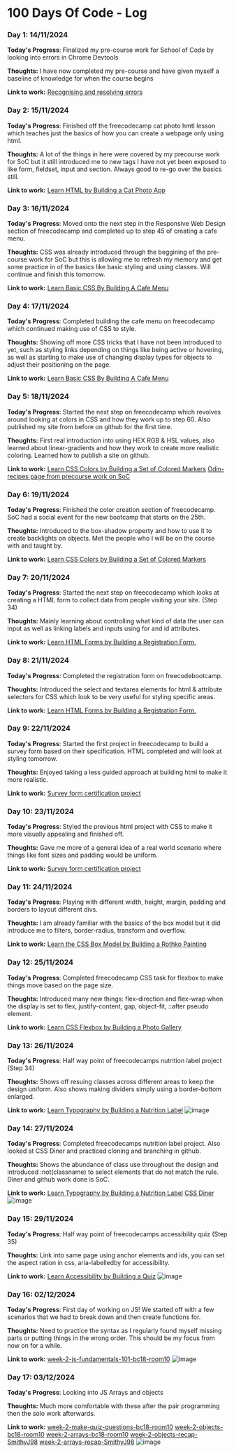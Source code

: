 # 100 Days Of Code - Log

### Day 1: 14/11/2024


**Today's Progress**: Finalized my pre-course work for School of Code by looking into errors in Chrome Devtools

**Thoughts:** I have now completed my pre-course and have given myself a baseline of knowledge for when the course begins

**Link to work:** [Recognising and resolving errors](https://developer.mozilla.org/en-US/docs/Learn/JavaScript/First_steps/What_went_wrong)

### Day 2: 15/11/2024


**Today's Progress**: Finished off the freecodecamp cat photo hmtl lesson which teaches just the basics of how you can create a webpage only using html.

**Thoughts:** A lot of the things in here were covered by my precourse work for SoC but it still introduced me to new tags I have not yet been exposed to like form, fieldset, input and section.  Always good to re-go over the basics still.

**Link to work:** [Learn HTML by Building a Cat Photo App](https://www.freecodecamp.org/learn/2022/responsive-web-design/learn-html-by-building-a-cat-photo-app/)

### Day 3: 16/11/2024


**Today's Progress**: Moved onto the next step in the Responsive Web Design section of freecodecamp and completed up to step 45 of creating a cafe menu. 

**Thoughts:** CSS was already introduced through the beggining of the pre-course work for SoC but this is allowing me to refresh my memory and get some practice in of the basics like basic styling and using classes. Will continue and finish this tomorrow.

**Link to work:** [Learn Basic CSS By Building A Cafe Menu](https://www.freecodecamp.org/learn/2022/responsive-web-design/#learn-basic-css-by-building-a-cafe-menu)

### Day 4: 17/11/2024


**Today's Progress**: Completed building the cafe menu on freecodecamp which continued making use of CSS to style.

**Thoughts:** Showing off more CSS tricks that I have not been introduced to yet, such as styling links depending on things like being active or hovering, as well as starting to make use of changing display types for objects to adjust their positioning on the page.

**Link to work:** [Learn Basic CSS By Building A Cafe Menu](https://www.freecodecamp.org/learn/2022/responsive-web-design/#learn-basic-css-by-building-a-cafe-menu)

### Day 5: 18/11/2024


**Today's Progress**: Started the next step on freecodecamp which revolves around looking at colors in CSS and how they work up to step 60. Also published my site from before on github for the first time.

**Thoughts:** First real introduction into using HEX RGB & HSL values, also learned about linear-gradients and how they work to create more realistic coloring. Learned how to publish a site on github.

**Link to work:** [Learn CSS Colors by Building a Set of Colored Markers](https://www.freecodecamp.org/learn/2022/responsive-web-design#learn-css-colors-by-building-a-set-of-colored-markers)
                  [Odin-recipes page from precourse work on SoC](https://smithyj98.github.io/odin-recipes/)

### Day 6: 19/11/2024


**Today's Progress**: Finished the color creation section of freecodecamp. SoC had a social event for the new bootcamp that starts on the 25th.

**Thoughts:** Introduced to the box-shadow property and how to use it to create backlights on objects. Met the people who I will be on the course with and taught by.

**Link to work:** [Learn CSS Colors by Building a Set of Colored Markers](https://www.freecodecamp.org/learn/2022/responsive-web-design#learn-css-colors-by-building-a-set-of-colored-markers)

### Day 7: 20/11/2024


**Today's Progress**: Started the next step on freecodecamp which looks at creating a HTML form to collect data from people visiting your site. (Step 34)

**Thoughts:** Mainly learning about controlling what kind of data the user can input as well as linking labels and inputs using for and id attributes.

**Link to work:** [Learn HTML Forms by Building a Registration Form.](https://www.freecodecamp.org/learn/2022/responsive-web-design/#learn-html-forms-by-building-a-registration-form)

### Day 8: 21/11/2024


**Today's Progress**: Completed the registration form on freecodebootcamp.

**Thoughts:** Introduced the select and textarea elements for html & attribute selectors for CSS which look to be very useful for styling specific areas.

**Link to work:** [Learn HTML Forms by Building a Registration Form.](https://www.freecodecamp.org/learn/2022/responsive-web-design/#learn-html-forms-by-building-a-registration-form)

### Day 9: 22/11/2024


**Today's Progress**: Started the first project in freecodecamp to build a survey form based on their specification. HTML completed and will look at styling tomorrow.

**Thoughts:** Enjoyed taking a less guided approach at building html to make it more realistic. 

**Link to work:** [Survey form certification project](https://www.freecodecamp.org/learn/2022/responsive-web-design#build-a-survey-form-project)

### Day 10: 23/11/2024


**Today's Progress**: Styled the previous html project with CSS to make it more visually appealing and finished off.

**Thoughts:** Gave me more of a general idea of a real world scenario where things like font sizes and padding would be uniform.

**Link to work:** [Survey form certification project](https://www.freecodecamp.org/learn/2022/responsive-web-design#build-a-survey-form-project)

### Day 11: 24/11/2024


**Today's Progress**: Playing with different width, height, margin, padding and borders to layout different divs.

**Thoughts:** I am already familiar with the basics of the box model but it did introduce me to filters, border-radius, transform and overflow.

**Link to work:** [Learn the CSS Box Model by Building a Rothko Painting](https://www.freecodecamp.org/learn/2022/responsive-web-design/#learn-the-css-box-model-by-building-a-rothko-painting)

### Day 12: 25/11/2024


**Today's Progress**: Completed freecodecamp CSS task for flexbox to make things move based on the page size.

**Thoughts:** Introduced many new things: flex-direction and flex-wrap when the display is set to flex, justify-content, gap, object-fit, ::after pseudo element.

**Link to work:** [Learn CSS Flexbox by Building a Photo Gallery](https://www.freecodecamp.org/learn/2022/responsive-web-design/#learn-css-flexbox-by-building-a-photo-gallery)

### Day 13: 26/11/2024


**Today's Progress**: Half way point of freecodecamps nutrition label project (Step 34)

**Thoughts:** Shows off resuing classes across different areas to keep the design uniform. Also shows making dividers simply using a border-bottom enlarged.

**Link to work:** [Learn Typography by Building a Nutrition Label](https://www.freecodecamp.org/learn/2022/responsive-web-design/#learn-typography-by-building-a-nutrition-label)
![image](https://github.com/user-attachments/assets/dd4ba99b-a0f1-4169-b4cc-1145ed5548ce)

### Day 14: 27/11/2024


**Today's Progress**: Completed freecodecamps nutrition label project. Also looked at CSS Diner and practiced cloning and branching in github.

**Thoughts:** Shows the abundance of class use throughout the design and introduced :not(classname) to select elements that do not match the rule. Diner and github work done is SoC.

**Link to work:** [Learn Typography by Building a Nutrition Label](https://www.freecodecamp.org/learn/2022/responsive-web-design/#learn-typography-by-building-a-nutrition-label)
                  [CSS Diner](https://flukeout.github.io/)
![image](https://github.com/user-attachments/assets/e51d246d-ff2f-4a8a-94bb-a087a67e0987)

### Day 15: 29/11/2024


**Today's Progress**: Half way point of freecodecamps accessibility quiz (Step 35)

**Thoughts:** Link into same page using anchor elements and ids, you can set the aspect ration in css, aria-labelledby for accessibility.

**Link to work:** [Learn Accessibility by Building a Quiz](https://www.freecodecamp.org/learn/2022/responsive-web-design#learn-accessibility-by-building-a-quiz)
![image](https://github.com/user-attachments/assets/b26c807c-a091-45ce-bbcc-2cd44aca9aac)

### Day 16: 02/12/2024


**Today's Progress**: First day of working on JS! We started off with a few scenarios that we had to break down and then create functions for.

**Thoughts:** Need to practice the syntax as I regularly found myself missing parts or putting things in the wrong order. This should be my focus from now on for a while.

**Link to work:** [week-2-js-fundamentals-101-bc18-room10](https://github.com/SchoolOfCode/week-2-js-fundamentals-101-bc18-room10)
![image](https://github.com/user-attachments/assets/b65d6d1c-c147-4bd4-b60b-951255aaacf0)

### Day 17: 03/12/2024


**Today's Progress**: Looking into JS Arrays and objects

**Thoughts:** Much more comfortable with these after the pair programming then the solo work afterwards.

**Link to work:** [week-2-make-quiz-questions-bc18-room10](https://github.com/SchoolOfCode/week-2-make-quiz-questions-bc18-room10)
                  [week-2-objects-bc18-room10](https://github.com/SchoolOfCode/week-2-objects-bc18-room10)
                  [week-2-arrays-bc18-room10](https://github.com/SchoolOfCode/week-2-arrays-bc18-room10)
                  [week-2-objects-recap-SmithyJ98](https://github.com/SchoolOfCode/week-2-objects-recap-SmithyJ98)
                  [week-2-arrays-recap-SmithyJ98](https://github.com/SchoolOfCode/week-2-arrays-recap-SmithyJ98)
![image](https://github.com/user-attachments/assets/7eaaf234-1180-41e1-8b3a-a557105ecee2)





